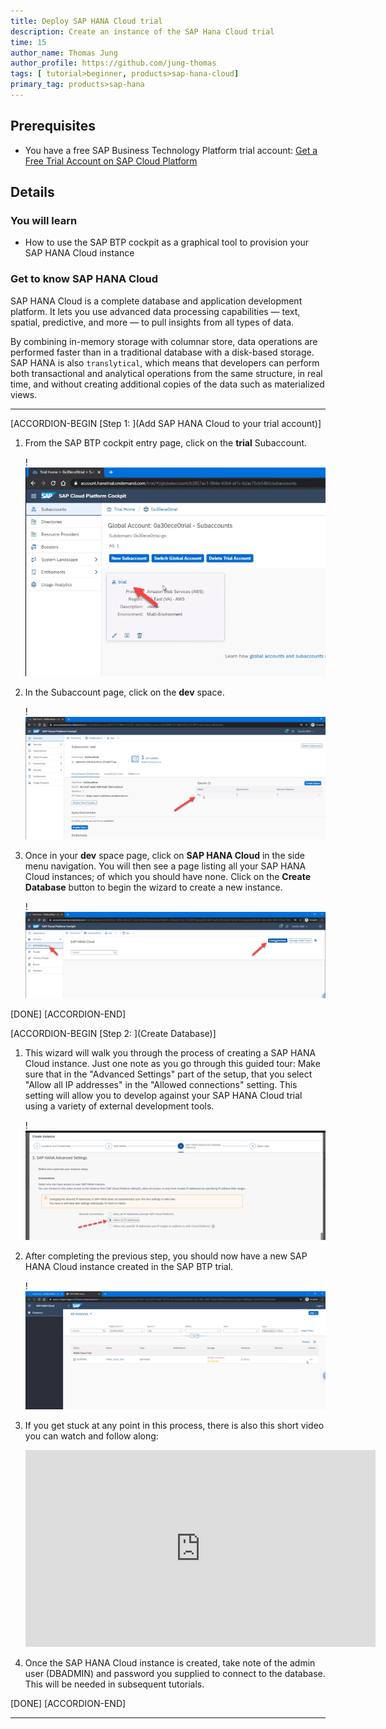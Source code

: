 ```yaml
---
title: Deploy SAP HANA Cloud trial
description: Create an instance of the SAP Hana Cloud trial
time: 15
author_name: Thomas Jung
author_profile: https://github.com/jung-thomas
tags: [ tutorial>beginner, products>sap-hana-cloud]
primary_tag: products>sap-hana
---
```


## Prerequisites
 - You have a free SAP Business Technology Platform trial account: [Get a Free Trial Account on SAP Cloud Platform](hcp-create-trial-account) 

## Details
### You will learn
  - How to use the SAP BTP cockpit as a graphical tool to provision your SAP HANA Cloud instance

### Get to know SAP HANA Cloud
SAP HANA Cloud is a complete database and application development platform. It lets you use advanced data processing capabilities — text, spatial, predictive, and more — to pull insights from all types of data.

By combining in-memory storage with columnar store, data operations are performed faster than in a traditional database with a disk-based storage. SAP HANA is also `translytical`, which means that developers can perform both transactional and analytical operations from the same structure, in real time, and without creating additional copies of the data such as materialized views.

---

[ACCORDION-BEGIN [Step 1: ](Add SAP HANA Cloud to your trial account)]

1. From the SAP BTP cockpit entry page, click on the **trial** Subaccount.

    !![Sub Account](trial1.png)

2. In the Subaccount page, click on the **dev** space.

    !![dev Space](trial2.png)

3. Once in your **dev** space page, click on **SAP HANA Cloud** in the side menu navigation.  You will then see a page listing all your SAP HANA Cloud instances; of which you should have none.  Click on the **Create Database** button to begin the wizard to create a new instance.

    !![dev Space](trial3.png)

[DONE]
[ACCORDION-END]

[ACCORDION-BEGIN [Step 2: ](Create Database)]

1. This wizard will walk you through the process of creating a SAP HANA Cloud instance. Just one note as you go through this guided tour: Make sure that in the "Advanced Settings" part of the setup, that you select "Allow all IP addresses" in the "Allowed connections" setting. This setting will allow you to develop against your SAP HANA Cloud trial using a variety of external development tools.

    !![Allow All IP addresses](trial4.png)

2. After completing the previous step, you should now have a new SAP HANA Cloud instance created in the SAP BTP trial.

    !![HANA Cloud Instance](trial5.png)

3. If you get stuck at any point in this process, there is also this short video you can watch and follow along:

    <iframe width="560" height="315" src="https://www.youtube.com/embed/Lv_40d1ZtsM" frameborder="0" allow="accelerometer; autoplay; clipboard-write; encrypted-media; gyroscope; picture-in-picture" allowfullscreen></iframe>

4. Once the SAP HANA Cloud instance is created, take note of the admin user (DBADMIN) and password you supplied to connect to the database. This will be needed in subsequent tutorials.


[DONE]
[ACCORDION-END]



---
